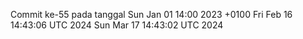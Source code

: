 Commit ke-55 pada tanggal Sun Jan 01 14:00 2023 +0100
Fri Feb 16 14:43:06 UTC 2024
Sun Mar 17 14:43:02 UTC 2024
